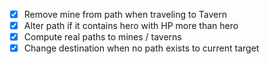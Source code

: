 - [x] Remove mine from path when traveling to Tavern
- [x] Alter path if it contains hero with HP more than hero
- [x] Compute real paths to mines / taverns
- [x] Change destination when no path exists to current target